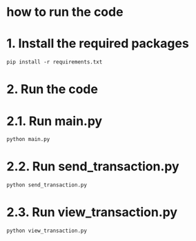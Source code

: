 # how to run the code

# 1. Install the required packages
```
pip install -r requirements.txt
```
# 2. Run the code

# 2.1. Run main.py
```
python main.py
```
# 2.2. Run send_transaction.py
```
python send_transaction.py
```
# 2.3. Run view_transaction.py
```
python view_transaction.py
```